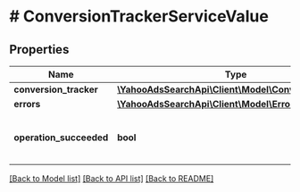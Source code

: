 # # ConversionTrackerServiceValue

## Properties

Name | Type | Description | Notes
------------ | ------------- | ------------- | -------------
**conversion_tracker** | [**\YahooAdsSearchApi\Client\Model\ConversionTracker**](ConversionTracker.md) |  | [optional] 
**errors** | [**\YahooAdsSearchApi\Client\Model\Error[]**](Error.md) |  | [optional] 
**operation_succeeded** | **bool** | &lt;ja&gt;処理結果です。&lt;/ja&gt;&lt;br&gt;&lt;en&gt;Operation result&lt;/en&gt; | [optional] 

[[Back to Model list]](../../README.md#documentation-for-models) [[Back to API list]](../../README.md#documentation-for-api-endpoints) [[Back to README]](../../README.md)


